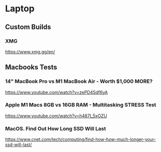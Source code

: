 # Laptop

## Custom Builds
### XMG
https://www.xmg.gg/en/

## Macbooks Tests
### 14" MacBook Pro vs M1 MacBook Air - Worth $1,000 MORE?
https://www.youtube.com/watch?v=zePD4Sdf6yA

### Apple M1 Macs 8GB vs 16GB RAM - Multitasking STRESS Test
https://www.youtube.com/watch?v=h487I_5xOZU

### MacOS. Find Out How Long SSD Will Last
https://www.cnet.com/tech/computing/find-how-how-much-longer-your-ssd-will-last/
